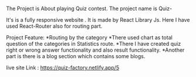 The Project is About playing Quiz contest.
The project name is Quiz-

It's is a fully responsive website . It is made by React Library Js. Here I have used React-Router also for routing part.

Project Feature: 
*Routing by the category
*There used chart as total question of the categories in Statistics route.
*There I have created quiz right or wrong answer functionality and also result functionality.
*Another part is there is a blog section which contains some blogs.


live site Link : https://quiz-factory.netlify.app/5